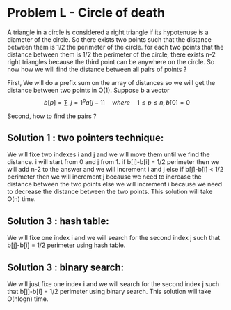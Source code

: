 # Problem L - Circle of death

A triangle in a circle is considered a right triangle if its hypotenuse is a diameter of the circle.
So there exists two points such that the distance between them is 1/2 the perimeter of the circle.
for each two points that the distance between them is 1/2 the perimeter of the circle, there exists n-2 right triangles because the third point can be anywhere on the circle.
So now how we will find the distance between all pairs of points ?

First, We will do a prefix sum on the array of distances so we will get the distance between two points in O(1).
Suppose b a vector
$$ b[p]=\sum\_{j=1}^{p}a[j-1] \quad where\quad 1\leq p \leq n, b[0]=0$$

Second, how to find the pairs ?

## Solution 1 : two pointers technique:

We will fixe two indexes i and j and we will move them until we find the distance.
i will start from 0 and j from 1. if b[j]-b[i] = 1/2 perimeter then we will add n-2 to the answer and we will increment i and j else if b[j]-b[i] < 1/2 perimeter then we will increment j because we need to increase the distance between the two points else we will increment i because we need to decrease the distance between the two points.
This solution will take O(n) time.

## Solution 3 : hash table:

We will fixe one index i and we will search for the second index j such that b[j]-b[i] = 1/2 perimeter using hash table.

## Solution 3 : binary search:

We will just fixe one index i and we will search for the second index j such that b[j]-b[i] = 1/2 perimeter using binary search.
This solution will take O(nlogn) time.
